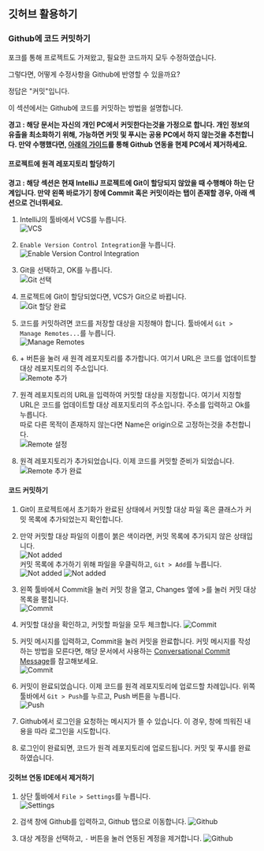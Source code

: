 ## 깃허브 활용하기

### Github에 코드 커밋하기

포크를 통해 프로젝트도 가져왔고, 필요한 코드까지 모두 수정하였습니다.

그렇다면, 어떻게 수정사항을 Github에 반영할 수 있을까요?

정답은 "커밋"입니다.

이 섹션에서는 Github에 코드를 커밋하는 방법을 설명합니다.

<b> 경고 : 해당 문서는 자신의 개인 PC에서 커밋한다는것을 가정으로 합니다. 개인 정보의 유출을 최소화하기 위해, 가능하면 커밋 및 푸시는 공용 PC에서 하지 않는것을 추천합니다. 만약 수행했다면, [아래의 가이드](https://github.com/java-lesson-cbnu-2023/quickstart/blob/main/parts/extra_github/commit/intellij/README.md#%EA%B9%83%ED%97%88%EB%B8%8C-%EC%97%B0%EB%8F%99-ide%EC%97%90%EC%84%9C-%EC%A0%9C%EA%B1%B0%ED%95%98%EA%B8%B0)를 통해 Github 연동을 현제 PC에서 제거하세요.</b>



#### 프로젝트에 원격 레포지토리 할당하기

<b> 경고 : 해당 섹션은 현재 IntelliJ 프로젝트에 Git이 할당되지 않았을 때 수행해야 하는 단계입니다. 만약 왼쪽 바로가기 창에 Commit 혹은 커밋이라는 탭이 존재할 경우, 아래 섹션으로 건너뛰세요.</b>

1. IntelliJ의 툴바에서 VCS를 누릅니다. <br>
   ![VCS](../../../../images/extra/intellij_vcs_button.png)<br>

2. `Enable Version Control Integration`을 누릅니다. <br>
   ![Enable Version Control Integration](../../../../images/extra/intellij_enable_vcs.png)<br>

3. Git을 선택하고, OK를 누릅니다. <br>
   ![Git 선택](../../../../images/extra/intellij_vcs_select_git.png)<br>

4. 프로젝트에 Git이 할당되었다면, VCS가 Git으로 바뀝니다.<br>
   ![Git 할당 완료](../../../../images/extra/intellij_vcs_to_git.png)<br>

5. 코드를 커밋하려면 코드를 저장할 대상을 지정해야 합니다. 툴바에서 `Git > Manage Remotes...`를 누릅니다.<br>
   ![Manage Remotes](../../../../images/extra/intellij_manage_remotes.png)<br>

6. \+ 버튼을 눌러 새 원격 레포지토리를 추가합니다. 여기서 URL은 코드를 업데이트할 대상 레포지토리의 주소입니다.<br>
   ![Remote 추가](../../../../images/extra/intellij_manage_remote_popup.png)<br>

7. 원격 레포지토리의 URL을 입력하여 커밋할 대상을 지정합니다. 여기서 지정할 URL은 코드를 업데이트할 대상 레포지토리의 주소입니다. 주소를 입력하고 Ok를 누릅니다. <br>
   따로 다른 목적이 존재하지 않는다면 Name은 origin으로 고정하는것을 추천합니다. <br>
   ![Remote 설정](../../../../images/extra/intellij_remote_setting.png)<br>

8. 원격 레포지토리가 추가되었습니다. 이제 코드를 커밋할 준비가 되었습니다.<br>
   ![Remote 추가 완료](../../../../images/extra/intellij_remote_added.png)<br>


#### 코드 커밋하기

1. Git이 프로젝트에서 초기화가 완료된 상태에서 커밋할 대상 파일 혹은 클래스가 커밋 목록에 추가되었는지 확인합니다.

2. 만약 커밋할 대상 파일의 이름이 붉은 색이라면, 커밋 목록에 추가되지 않은 상태입니다. <br>
   ![Not added](../../../../images/extra/intellij_not_added.png)<br>
   커밋 목록에 추가하기 위해 파일을 우클릭하고, `Git > Add`를 누릅니다.<br>
   ![Not added](../../../../images/extra/intellij_file_popup_git.png)
   ![Not added](../../../../images/extra/intellij_add_file.png)<br>

3. 왼쪽 툴바에서 Commit을 눌러 커밋 창을 열고, Changes 옆에 >를 눌러 커밋 대상 목록을 펼칩니다. <br>
   ![Commit](../../../../images/extra/intellij_commit_prepare.png)<br>

4. 커밋할 대상을 확인하고, 커밋할 파일을 모두 체크합니다.
   ![Commit](../../../../images/extra/intellij_commit_list.png)<br>

5. 커밋 메시지를 입력하고, Commit을 눌러 커밋을 완료합니다.
   커밋 메시지를 작성하는 방법을 모른다면, 해당 문서에서 사용하는 [Conversational Commit Message](https://www.conventionalcommits.org/ko/v1.0.0/)를 참고해보세요.<br>
   ![Commit](../../../../images/extra/intellij_commit.png)<br>

6. 커밋이 완료되었습니다. 이제 코드를 원격 레포지토리에 업로드할 차례입니다. 위쪽 툴바에서 `Git > Push`를 누르고, Push 버튼을 누릅니다. <br>
    ![Push](../../../../images/extra/intellij_push.png)<br>

7. Github에서 로그인을 요청하는 메시지가 뜰 수 있습니다. 이 경우, 창에 띄워진 내용을 따라 로그인을 시도합니다.

8. 로그인이 완료되면, 코드가 원격 레포지토리에 업로드됩니다. 커밋 및 푸시를 완료하였습니다.


#### 깃허브 연동 IDE에서 제거하기

1. 상단 툴바에서 `File > Settings`를 누릅니다. <br>
   ![Settings](../../../../images/extra/intellij_setting.png)<br>

2. 검색 창에 Github를 입력하고, Github 탭으로 이동합니다.
    ![Github](../../../../images/extra/intellij_settings_github.png)<br>

3. 대상 계정을 선택하고, `-` 버튼을 눌러 연동된 계정을 제거합니다.
    ![Github](../../../../images/extra/intellij_remove_github.png)<br>

